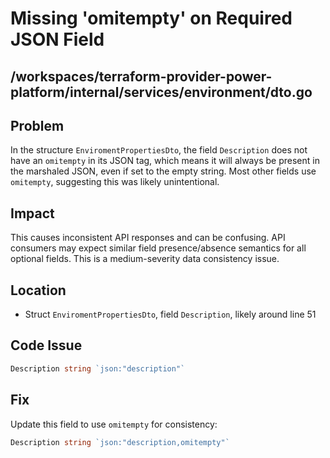 # Missing 'omitempty' on Required JSON Field

## /workspaces/terraform-provider-power-platform/internal/services/environment/dto.go

## Problem

In the structure `EnviromentPropertiesDto`, the field `Description` does not have an `omitempty` in its JSON tag, which means it will always be present in the marshaled JSON, even if set to the empty string. Most other fields use `omitempty`, suggesting this was likely unintentional.

## Impact

This causes inconsistent API responses and can be confusing. API consumers may expect similar field presence/absence semantics for all optional fields. This is a medium-severity data consistency issue.

## Location

- Struct `EnviromentPropertiesDto`, field `Description`, likely around line 51

## Code Issue

```go
Description string `json:"description"`
```

## Fix

Update this field to use `omitempty` for consistency:

```go
Description string `json:"description,omitempty"`
```
